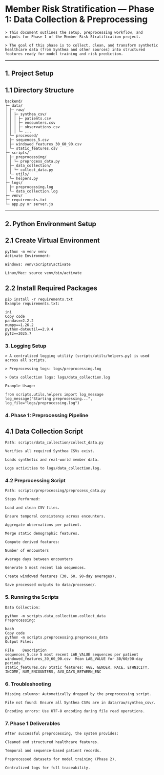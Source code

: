 # Member Risk Stratification — Phase 1: Data Collection & Preprocessing

```
> This document outlines the setup, preprocessing workflow, and outputs for Phase 1 of the Member Risk Stratification project. 

> The goal of this phase is to collect, clean, and transform synthetic healthcare data (from Synthea and other sources) into structured features ready for model training and risk prediction.
```

---

## 1. Project Setup

## 1.1 Directory Structure
```
backend/
├─ data/
│ ├─ raw/
│ │ ├─ synthea_csv/
│ │ │ ├─ patients.csv
│ │ │ ├─ encounters.csv
│ │ │ ├─ observations.csv
│ │ │ └─ ...
│ └─ processed/
│ ├─ sequences_5.csv
│ ├─ windowed_features_30_60_90.csv
│ └─ static_features.csv
├─ scripts/
│ ├─ preprocessing/
│ │ └─ preprocess_data.py
│ ├─ data_collection/
│ │ └─ collect_data.py
│ └─ utils/
│ └─ helpers.py
├─ logs/
│ ├─ preprocessing.log
│ └─ data_collection.log
├─ venv/
├─ requirements.txt
└─ app.py or server.js

```

---

## 2. Python Environment Setup

## 2.1 Create Virtual Environment

```
python -m venv venv
Activate Environment:

Windows: venv\Scripts\activate

Linux/Mac: source venv/bin/activate
```
## 2.2 Install Required Packages
```
pip install -r requirements.txt
Example requirements.txt:

ini
Copy code
pandas==2.2.2
numpy==1.26.2
python-dateutil==2.9.4
pytz==2025.7
```
### 3. Logging Setup
```
> A centralized logging utility (scripts/utils/helpers.py) is used across all scripts.

> Preprocessing logs: logs/preprocessing.log

> Data collection logs: logs/data_collection.log

Example Usage:

from scripts.utils.helpers import log_message
log_message("Starting preprocessing...", log_file="logs/preprocessing.log")
```
### 4. Phase 1: Preprocessing Pipeline

## 4.1 Data Collection Script
```
Path: scripts/data_collection/collect_data.py

Verifies all required Synthea CSVs exist.

Loads synthetic and real-world member data.

Logs activities to logs/data_collection.log.

```
### 4.2 Preprocessing Script
```
Path: scripts/preprocessing/preprocess_data.py

Steps Performed:

Load and clean CSV files.

Ensure temporal consistency across encounters.

Aggregate observations per patient.

Merge static demographic features.

Compute derived features:

Number of encounters

Average days between encounters

Generate 5 most recent lab sequences.

Create windowed features (30, 60, 90-day averages).

Save processed outputs to data/processed/.

```
### 5. Running the Scripts
```
Data Collection:

python -m scripts.data_collection.collect_data
Preprocessing:

bash
Copy code
python -m scripts.preprocessing.preprocess_data
Output Files:

File	Description
sequences_5.csv	5 most recent LAB_VALUE sequences per patient
windowed_features_30_60_90.csv	Mean LAB_VALUE for 30/60/90-day periods
static_features.csv	Static features: AGE, GENDER, RACE, ETHNICITY, INCOME, NUM_ENCOUNTERS, AVG_DAYS_BETWEEN_ENC

```
### 6. Troubleshooting
```
Missing columns: Automatically dropped by the preprocessing script.

File not found: Ensure all Synthea CSVs are in data/raw/synthea_csv/.

Encoding errors: Use UTF-8 encoding during file read operations.

```
### 7. Phase 1 Deliverables
```
After successful preprocessing, the system provides:

Cleaned and structured healthcare features.

Temporal and sequence-based patient records.

Preprocessed datasets for model training (Phase 2).

Centralized logs for full traceability.
